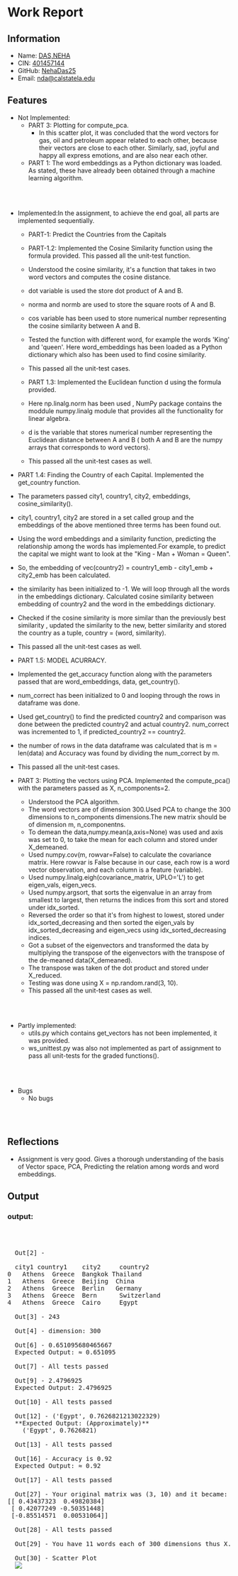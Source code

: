 # Work Report

## Information

- Name: <ins> DAS,NEHA </ins>
- CIN: <ins> 401457144  </ins>
- GitHub: <ins> NehaDas25 </ins>
- Email: <ins> nda@calstatela.edu </ins>


## Features

- Not Implemented:
  - PART 3: Plotting for compute_pca.
    - In this scatter plot, it was concluded that the word vectors for   gas, oil and petroleum appear related to each other, because their vectors are close to each other. Similarly, sad, joyful and happy all express emotions, and are also near each other.
  - PART 1: The word embeddings as a Python dictionary was loaded. As stated, these have already been obtained through a machine learning algorithm.

<br><br>

- Implemented:In the assignment, to achieve the end goal, all parts are implemented sequentially.


  - PART-1: Predict the Countries from the Capitals
  - PART-1.2: Implemented the Cosine Similarity function using the formula provided. This passed all the unit-test function.
  - Understood the cosine similarity, it's a function that takes in two word vectors and computes the cosine distance. 
  - dot variable is used the store dot product of A and B.
  - norma and normb are used to store the square roots of A and B.
  - cos variable has been used to store numerical number representing the cosine similarity between A and B.
  - Tested the function with different word, for example the words 'King' and 'queen'. Here word_embeddings has been loaded as a Python dictionary which also has been used to find cosine similarity.
  - This passed all the unit-test cases. 

  
  - PART 1.3: Implemented the Euclidean function d using the formula provided.
  - Here np.linalg.norm has been used , NumPy package contains the moddule numpy.linalg module that provides all the functionality for linear algebra.
  - d is the variable that stores numerical number representing the Euclidean distance between A and B ( both A and B are the numpy arrays that corresponds to word vectors).
  - This passed all the unit-test cases as well.


 - PART 1.4: Finding the Country of each Capital. Implemented the get_country function.
 - The parameters passed city1, country1, city2, embeddings, cosine_similarity().
 - city1, country1, city2 are stored in a set called group and the embeddings of the above mentioned three terms has been found out.
 - Using the word embeddings and a similarity function, predicting the relationship among the words has implemented.For example, to predict the capital we might want to look at the "King - Man + Woman = Queen".
 - So, the embedding of vec(country2) = country1_emb - city1_emb + city2_emb has been calculated.
 - the similarity has been initialized to -1. We will loop through all the words in the embeddings dictionary. Calculated cosine similarity between embedding of country2 and the word in the embeddings dictionary.
 - Checked if the cosine similarity is more similar than the previously best similarity , updated the similarity to the new, better similarity and stored the country as a tuple, country = (word, similarity).
 - This passed all the unit-test cases as well.


 - PART 1.5: MODEL ACURRACY.
 - Implemented the get_accuracy function along with the parameters passed that are word_embeddings, data, get_country().
 - num_correct has been initialized to 0 and looping through the rows in dataframe was done.
 - Used get_country() to find the predicted country2 and comparison was done between the predicted country2 and actual country2. num_correct was incremented to 1, if predicted_country2 == country2. 
 - the number of rows in the data dataframe was calculated that is m = len(data) and Accuracy was found by dividing the num_correct by m.
 - This passed all the unit-test cases.


 
 
 - PART 3: Plotting the vectors using PCA. Implemented the compute_pca() with the parameters passed as X, n_components=2.
    - Understood the PCA algorithm.
    - The word vectors are of dimension 300.Used PCA to change the 300 dimensions to n_components dimensions.The new matrix should be of dimension m, n_componentns. 
    - To demean the data,numpy.mean(a,axis=None) was used and axis was set to 0, to take the mean for each column and stored under X_demeaned.
    - Used numpy.cov(m, rowvar=False) to calculate the covariance matrix. Here rowvar is False because in our case, each row is a word vector observation, and each column is a feature (variable).
    - Used numpy.linalg.eigh(covariance_matrix, UPLO='L') to get eigen_vals, eigen_vecs.
    - Used numpy.argsort, that sorts the eigenvalue in an array from smallest to largest, then returns the indices from this sort and stored under idx_sorted.
    - Reversed the order so that it's from highest to lowest, stored under idx_sorted_decreasing and then sorted the eigen_vals by idx_sorted_decreasing and eigen_vecs using idx_sorted_decreasing indices.
    - Got a subset of the eigenvectors and transformed the data by multiplying the transpose of the eigenvectors with the transpose of the de-meaned data(X_demeaned).
    - The transpose was taken of the dot product and stored under X_reduced.
    - Testing was done using X = np.random.rand(3, 10).
    - This passed all the unit-test cases as well.
 



<br><br>

- Partly implemented:
  - utils.py which contains get_vectors has not been implemented, it was provided.
  - ws_unittest.py was also not implemented as part of assignment to pass all unit-tests for the graded functions().

<br><br>

- Bugs
  - No bugs

<br><br>


## Reflections

- Assignment is very good. Gives a thorough understanding of the basis of Vector space, PCA, Predicting the relation among words and word embeddings.


## Output

### output:

<pre>
<br/><br/>
  Out[2] - 
  
  city1	country1	city2	  country2
0	Athens	Greece	Bangkok	Thailand
1	Athens	Greece	Beijing	 China
2	Athens	Greece	Berlin	 Germany
3	Athens	Greece	Bern	  Switzerland
4	Athens	Greece	Cairo	  Egypt
    
  Out[3] - 243

  Out[4] - dimension: 300
  
  Out[6] - 0.651095680465667
  Expected Output: ≈ 0.651095
    
  Out[7] - All tests passed

  Out[9] - 2.4796925
  Expected Output: 2.4796925

  Out[10] - All tests passed
  
  Out[12] - ('Egypt', 0.7626821213022329)
  **Expected Output: (Approximately)**
    ('Egypt', 0.7626821)

  Out[13] - All tests passed
  
  Out[16] - Accuracy is 0.92
  Expected Output: ≈ 0.92
    
  Out[17] - All tests passed

  Out[27] - Your original matrix was (3, 10) and it became:
[[ 0.43437323  0.49820384]
 [ 0.42077249 -0.50351448]
 [-0.85514571  0.00531064]]

  Out[28] - All tests passed

  Out[29] - You have 11 words each of 300 dimensions thus X.shape is: (11, 300)
  
  Out[30] - Scatter Plot   
  <img src="https://user-images.githubusercontent.com/100334984/218356320-ea87869d-e580-4bf1-a44b-8e4b0969cf2b.png" />
<br/><br/>
</pre>
